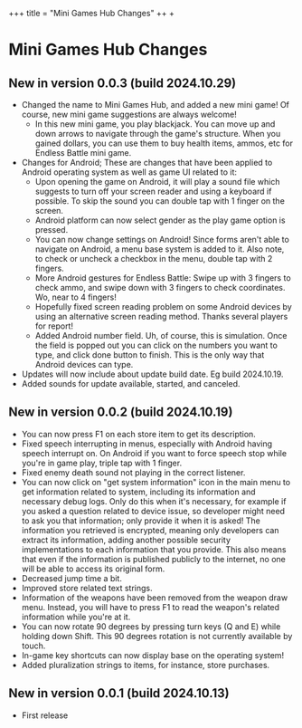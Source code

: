 +++
title = "Mini Games Hub Changes"
++ +
# Mini Games Hub Changes
## New in version 0.0.3 (build 2024.10.29)
* Changed the name to Mini Games Hub, and added a new mini game! Of course, new mini game suggestions are always welcome!
	* In this new mini game, you play blackjack. You can move up and down arrows to navigate through the game's structure. When you gained dollars, you can use them to buy health items, ammos, etc for Endless Battle mini game.
* Changes for Android; These are changes that have been applied to Android operating system as well as game UI related to it:
	* Upon opening the game on Android, it will play a sound file which suggests to turn off your screen reader and using a keyboard if possible. To skip the sound you can double tap with 1 finger on the screen.
	* Android platform can now select gender as the play game option is pressed.
	* You can now change settings on Android! Since forms aren't able to navigate on Android, a menu base system is added to it. Also note, to check or uncheck a checkbox in the menu, double tap with 2 fingers.
	* More Android gestures for Endless Battle: Swipe up with 3 fingers to check ammo, and swipe down with 3 fingers to check coordinates. Wo, near to 4 fingers!
	* Hopefully fixed screen reading problem on some Android devices by using an alternative screen reading method. Thanks several players for report!
	* Added Android number field. Uh, of course, this is simulation. Once the field is popped out you can click on the numbers you want to type, and click done button to finish. This is the only way that Android devices can type.
* Updates will now include about update build date. Eg build 2024.10.19.
* Added sounds for update available, started, and canceled.

## New in version 0.0.2 (build 2024.10.19)
* You can now press F1 on each store item to get its description.
* Fixed speech interrupting in menus, especially with Android having speech interrupt on. On Android if you want to force speech stop while you're in game play, triple tap with 1 finger.
* Fixed enemy death sound not playing in the correct listener.
* You can now click on "get system information" icon in the main menu to get information related to system, including its information and necessary debug logs. Only do this when it's necessary, for example if you asked a question related to device issue, so developer might need to ask you that information; only provide it when it is asked! The information you retrieved is encrypted, meaning only developers can extract its information, adding another possible security implementations to each information that you provide. This also means that even if the information is published publicly to the internet, no one will be able to access its original form.
* Decreased jump time a bit.
* Improved store related text strings.
* Information of the weapons have been removed from the weapon draw menu. Instead, you will have to press F1 to read the weapon's related information while you're at it.
* You can now rotate 90 degrees by pressing turn keys (Q and E) while holding down Shift. This 90 degrees rotation is not currently available by touch.
* In-game key shortcuts can now display base on the operating system!
* Added pluralization strings to items, for instance, store purchases.

## New in version 0.0.1 (build 2024.10.13)
* First release